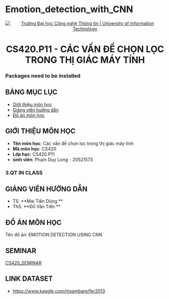 # Emotion_detection_with_CNN
<p align="center">
  <a href="https://www.uit.edu.vn/" title="Trường Đại học Công nghệ Thông tin" style="border: 5;">
    <img src="https://i.imgur.com/WmMnSRt.png" alt="Trường Đại học Công nghệ Thông tin | University of Information Technology">
  </a>
</p>

<!-- Title -->
<h1 align="center"><b>CS420.P11 - CÁC VẤN ĐỀ CHỌN LỌC TRONG THỊ GIÁC MÁY TÍNH</b></h1>


### Packages need to be installed
## BẢNG MỤC LỤC
* [ Giới thiệu môn học](#gioithieumonhoc)
* [ Giảng viên hướng dẫn](#giangvien)
* [ Đồ án môn học](#doan)
## GIỚI THIỆU MÔN HỌC
<a name="gioithieumonhoc"></a>
* **Tên môn học**: Các vấn đề chọn lọc trong thị giác máy tính
* **Mã môn học**: CS420
* **Lớp học**: CS420.P11
* **sinh viên**: Phạm Duy Long - 20521573
<a name ="QT"></a>
### 3.QT IN CLASS
## GIẢNG VIÊN HƯỚNG DẪN
<a name="giangvien"></a>
* TS. **Mai Tiến Dũng ** 
* ThS. **Đỗ Văn Tiến ** 
## ĐỒ ÁN MÔN HỌC
<a name="doan"></a>
Tên đồ án: EMOTION DETECTION USING CNN
## SEMINAR
[CS420_SEMINAR](./CS420.P11_Seminar.pdf)
## LINK DATASET
- https://www.kaggle.com/msambare/fer2013

